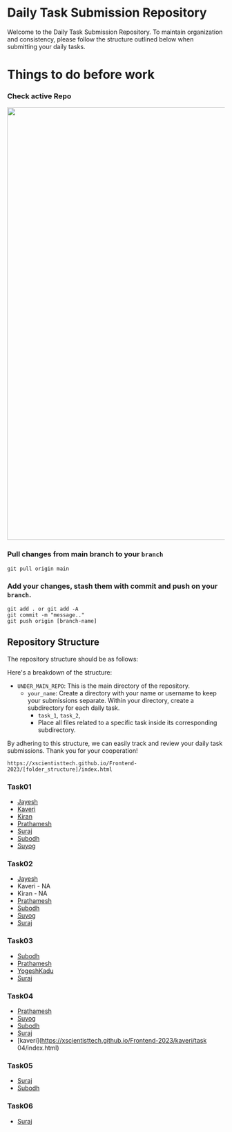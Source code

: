 # Daily Task Submission Repository

Welcome to the Daily Task Submission Repository. To maintain organization and consistency, please follow the structure outlined below when submitting your daily tasks.

# Things to do before work

### Check active Repo
<p>
  <img src="README/image01.PNG" width="1000px">
</p>

### Pull changes from main branch to your `branch`

```
git pull origin main
```

### Add your changes, stash them with commit and push on your `branch`.

```
git add . or git add -A
git commit -m "message.."
git push origin [branch-name]
```

## Repository Structure

The repository structure should be as follows:

Here's a breakdown of the structure:

- `UNDER_MAIN_REPO`: This is the main directory of the repository.
    - `your_name`: Create a directory with your name or username to keep your submissions separate.
      Within your directory, create a subdirectory for each daily task.
        - `task_1`, 
          `task_2`,
        - Place all files related to a specific task inside its corresponding subdirectory.

By adhering to this structure, we can easily track and review your daily task submissions. Thank you for your cooperation!

`https://xscientisttech.github.io/Frontend-2023/[folder_structure]/index.html`

### Task01
- [Jayesh](https://xscientisttech.github.io/Frontend-2023/Jayesh/Task1/index.html)
- [Kaveri](https://xscientisttech.github.io/Frontend-2023/kaveri/Task1/index.html)
- [Kiran](https://xscientisttech.github.io/Frontend-2023/kiran/Task1/index.html)
- [Prathamesh](https://xscientisttech.github.io/Frontend-2023/Prathamesh_Patil/task-1/card.html)
- [Suraj](https://xscientisttech.github.io/Frontend-2023/suraj/Task01/index.html)
- [Subodh](https://xscientisttech.github.io/Frontend-2023/subodh/Task%2001/index.html)
- [Suyog](https://xscientisttech.github.io/Frontend-2023/suyog/task01/index.html)

### Task02
- [Jayesh](https://xscientisttech.github.io/Frontend-2023/Jayesh/Task2/index.html)
- Kaveri - NA
- Kiran - NA
- [Prathamesh](https://xscientisttech.github.io/Frontend-2023/Prathamesh_Patil/task-2/index.html)
- [Subodh](https://xscientisttech.github.io/Frontend-2023/subodh/Task%2002/index.html)
- [Suyog](https://xscientisttech.github.io/Frontend-2023/suyog/task02/index.html)
- [Suraj](https://xscientisttech.github.io/Frontend-2023/suraj/Task02/index.html)

### Task03
- [Subodh](https://xscientisttech.github.io/Frontend-2023/subodh/Task%2003/index.html)
- [Prathamesh](https://xscientisttech.github.io/Frontend-2023/Prathamesh_Patil/task-3/index.html)
- [YogeshKadu](https://xscientisttech.github.io/Frontend-2023/YogeshKadu/task1/index.html)
- [Suraj](https://xscientisttech.github.io/Frontend-2023/suraj/Task03/index.html)

### Task04
- [Prathamesh](https://xscientisttech.github.io/Frontend-2023/Prathamesh_Patil/task-4/index.html)
- [Suyog](https://xscientisttech.github.io/Frontend-2023/suyog/task04/index.html)
- [Subodh](https://xscientisttech.github.io/Frontend-2023/subodh/Task%2004/index.html)
- [Suraj](https://xscientisttech.github.io/Frontend-2023/suraj/Task04/index.html)
- [kaveri](https://xscientisttech.github.io/Frontend-2023/kaveri/task 04/index.html)

### Task05
- [Suraj](https://xscientisttech.github.io/Frontend-2023/suraj/Task05/index.html)
- [Subodh](https://xscientisttech.github.io/Frontend-2023/subodh/Task%2005/index.html)

### Task06
- [Suraj](https://xscientisttech.github.io/Frontend-2023/suraj/Task06/index.html)

